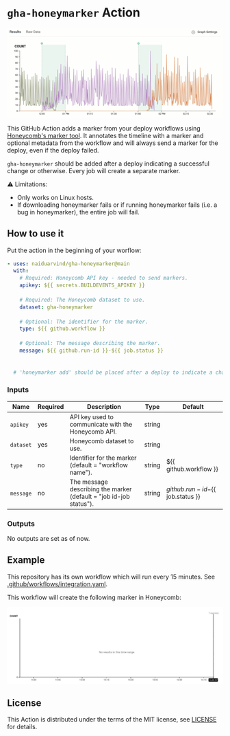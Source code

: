 # `gha-honeymarker` Action

![release](/assets/honeymarker.gif)

This GitHub Action adds a marker from your deploy workflows using [Honeycomb's marker tool][honeymarker]. It annotates the timeline with a marker and optional metadata from the workflow and will always send a marker for the deploy, even if the deploy failed.

`gha-honeymarker` should be added after a deploy indicating a successful change or otherwise. Every job will create a separate marker.

⚠️ Limitations:

- Only works on Linux hosts.
- If downloading honeymarker fails or if running honeymarker fails (i.e. a bug in honeymarker), the entire job will fail.

[honeymarker]: https://docs.honeycomb.io/working-with-your-data/customizing-your-query/markers/

## How to use it

Put the action in the beginning of your worflow:

```yaml
- uses: naiduarvind/gha-honeymarker@main
  with:
    # Required: Honeycomb API key - needed to send markers.
    apikey: ${{ secrets.BUILDEVENTS_APIKEY }}

    # Required: The Honeycomb dataset to use.
    dataset: gha-honeymarker

    # Optional: The identifier for the marker.
    type: ${{ github.workflow }}

    # Optional: The message describing the marker.
    message: ${{ github.run-id }}-${{ job.status }} 


  # 'honeymarker add' should be placed after a deploy to indicate a change is successful or otherwise.
```

### Inputs

Name         | Required | Description                                                       | Type   | Default
-------------|----------|-------------------------------------------------------------------|--------|--------
`apikey`     | yes      | API key used to communicate with the Honeycomb API.               | string | 
`dataset`    | yes      | Honeycomb dataset to use.                                         | string |
`type`       | no       | Identifier for the marker (default = "workflow name").            | string | ${{ github.workflow }}
`message`    | no       | The message describing the marker (default = "job id-job status").| string | ${{ github.run-id}}-${{ job.status }} 

### Outputs

No outputs are set as of now.

## Example

This repository has its own workflow which will run every 15 minutes. See [.github/workflows/integration.yaml](./.github/workflows/integration.yaml).

This workflow will create the following marker in Honeycomb:

![Marker created in Honeycomb](/assets/marker.png)

## License

This Action is distributed under the terms of the MIT license, see [LICENSE](./LICENSE) for details.
